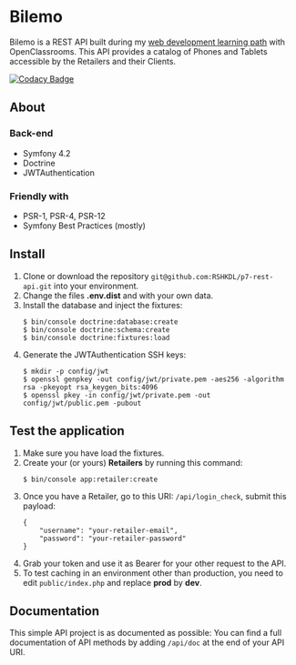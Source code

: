 # Bilemo

Bilemo is a REST API built during my [web development learning path](https://openclassrooms.com/fr/paths/59-developpeur-dapplication-php-symfony) with OpenClassrooms.
This API provides a catalog of Phones and Tablets accessible by the Retailers and their Clients.

[![Codacy Badge](https://api.codacy.com/project/badge/Grade/5788f5542f9d46c1a6d8fb9852a9e6d9)](https://www.codacy.com/app/RSHKDL/p7-rest-api?utm_source=github.com&amp;utm_medium=referral&amp;utm_content=RSHKDL/p7-rest-api&amp;utm_campaign=Badge_Grade)

## About
### Back-end

* Symfony 4.2
* Doctrine
* JWTAuthentication
### Friendly with

* PSR-1, PSR-4, PSR-12
* Symfony Best Practices (mostly)

## Install

1. Clone or download the repository `git@github.com:RSHKDL/p7-rest-api.git` into your environment.
2. Change the files **.env.dist** and with your own data.
3. Install the database and inject the fixtures:
    ```
    $ bin/console doctrine:database:create
    $ bin/console doctrine:schema:create
    $ bin/console doctrine:fixtures:load
    ```
4. Generate the JWTAuthentication SSH keys:
    ```
    $ mkdir -p config/jwt
    $ openssl genpkey -out config/jwt/private.pem -aes256 -algorithm rsa -pkeyopt rsa_keygen_bits:4096
    $ openssl pkey -in config/jwt/private.pem -out config/jwt/public.pem -pubout
    ```

## Test the application

1. Make sure you have load the fixtures.
2. Create your (or yours) **Retailers** by running this command:
    ```
    $ bin/console app:retailer:create
    ```
3. Once you have a Retailer, go to this URI: `/api/login_check`, submit this payload:
    ```
    {
        "username": "your-retailer-email",
        "password": "your-retailer-password"
    }
    ```
4. Grab your token and use it as Bearer for your other request to the API.
5. To test caching in an environment other than production, you need to edit `public/index.php` and replace **prod** by **dev**.


## Documentation
This simple API project is as documented as possible:
You can find a full documentation of API methods by adding `/api/doc` at the end of your API URI.
